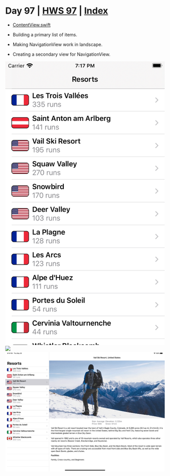 # Day 97 | [HWS 97](https://www.hackingwithswift.com/100/swiftui/97) | [Index](https://github.com/JulesMoorhouse/100DaysOfSwiftUI/blob/main/README.md)

- [ContentView.swift](https://github.com/JulesMoorhouse/100DaysOfSwiftUI/blob/main/P19C%20SnowSeeker/P19C%20SnowSeeker/ContentView.swift)

- Building a primary list of items.
- Making NavigationView work in landscape.
- Creating a secondary view for NavigationView.

<img src="../Images/day97c.png" />
<img src="../Images/day97c.gif" />
<img src="../Images/day97cipad.png" />
